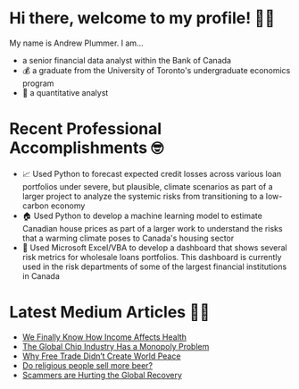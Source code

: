 # Hi there, welcome to my profile! 👋🏿 

My name is Andrew Plummer. I am...
-  a senior financial data analyst within the Bank of Canada
- 💰 a graduate from the University of Toronto's undergraduate economics program
- 🧮 a quantitative analyst

# Recent Professional Accomplishments 🤓 

- 📈 Used Python to forecast expected credit losses across various loan portfolios under severe, but plausible, climate scenarios as part of a larger project to analyze the systemic risks from transitioning to a low-carbon economy  
- 🏠 Used Python to develop a machine learning model to estimate Canadian house prices as part of a larger work to understand the risks that a warming climate poses to Canada's housing sector 
- 🏦 Used Microsoft Excel/VBA to develop a dashboard that shows several risk metrics for wholesale loans portfolios. This dashboard is currently used in the risk departments of some of the largest financial institutions in Canada   

# Latest Medium Articles ✍🏿 
 
<!-- BLOG-POST-LIST:START -->
- [We Finally Know How Income Affects Health](https://medium.com/alpha-beta-blog/we-finally-know-how-income-affects-health-4dedf6cf0be1?source=rss-d48ce7eecfaa------2)
- [The Global Chip Industry Has a Monopoly Problem](https://medium.com/alpha-beta-blog/the-global-chip-industry-has-a-monopoly-problem-0ac11f1be789?source=rss-d48ce7eecfaa------2)
- [Why Free Trade Didn’t Create World Peace](https://medium.com/alpha-beta-blog/why-free-trade-didnt-create-world-peace-370ddeeab40e?source=rss-d48ce7eecfaa------2)
- [Do religious people sell more beer?](https://medium.com/alpha-beta-blog/do-religious-people-sell-more-beer-9ebef2cd5805?source=rss-d48ce7eecfaa------2)
- [Scammers are Hurting the Global Recovery](https://medium.com/alpha-beta-blog/scammers-are-hurting-the-global-recovery-c8049c4ac895?source=rss-d48ce7eecfaa------2)
<!-- BLOG-POST-LIST:END -->

